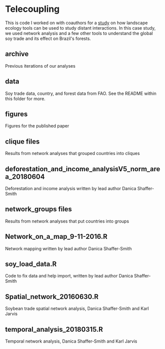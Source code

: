 # Telecoupling
 
This is code I worked on with coauthors for a [study](https://www.ecologyandsociety.org/vol23/iss4/art3/) on how landscape ecology tools can be used to study distant interactions. In this case study, we used network analysis and a few other tools to understand the global soy trade and its effect on Brazil's forests.

## archive
Previous iterations of our analyses

## data
Soy trade data, country, and forest data from FAO. See the README within this folder for more.

## figures
Figures for the published paper

## clique files
Results from network analyses that grouped countries into cliques

## deforestation_and_income_analysisV5_norm_area_20180604
Deforestation and income analysis written by lead author Danica Shaffer-Smith

## network_groups files
Results from network analyses that put countries into groups

## Network_on_a_map_9-11-2016.R
Network mapping written by lead author Danica Shaffer-Smith

## soy_load_data.R
Code to fix data and help import, written by lead author Danica Shaffer-Smith

## Spatial_network_20160630.R
Soybean trade spatial network analysis, Danica Shaffer-Smith and Karl Jarvis

## temporal_analysis_20180315.R
Temporal network analysis, Danica Shaffer-Smith and Karl Jarvis
